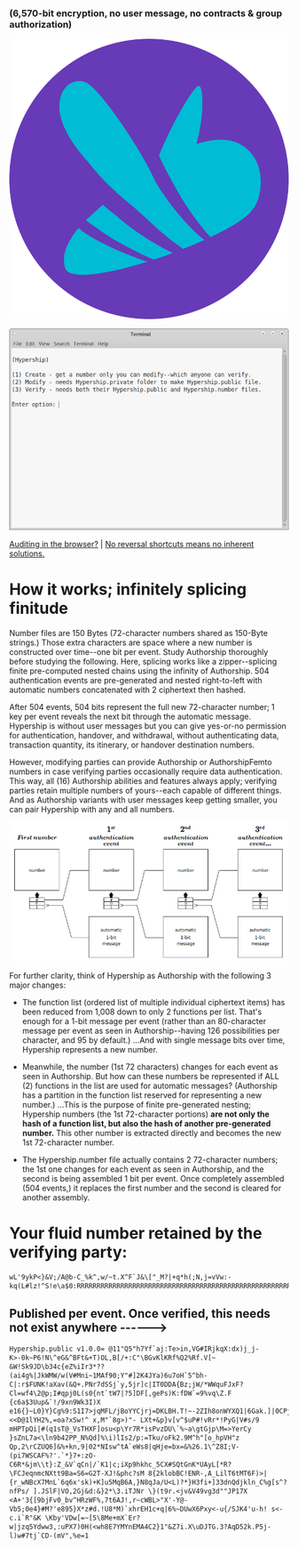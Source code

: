 <!---
Hyperspeed Authorship variant using 1.2kB disposable public files.
-->



### (6,570-bit encryption, no user message, no contracts & group authorization)

<p align="center">
  <img src="https://github.com/compromise-evident/Hypership/blob/main/Other/Hypership_icon.png">
</p>

<p align="center">
  <img src="https://github.com/compromise-evident/Hypership/blob/main/Other/Terminal.png">
</p>

[Auditing in the browser?](https://coliru.stacked-crooked.com/a/cae46690b6554465) | [No reversal shortcuts means no inherent solutions.](https://github.com/compromise-evident/Hypership/blob/main/Other/Perfect%20secrecy%20and%20P!%3DNP%20proof.pdf)



# How it works; infinitely splicing finitude

Number files are 150 Bytes (72-character numbers shared as 150-Byte strings.) Those extra characters are space where a new number is constructed over time--one bit per event. Study Authorship thoroughly before studying the following. Here, splicing works like a zipper--splicing finite pre-computed nested chains using the infinity of Authorship. 504 authentication events are pre-generated and nested right-to-left with automatic numbers concatenated with 2 ciphertext then hashed. <br/>

After 504 events, 504 bits represent the full new 72-character number; 1 key per event reveals the next bit through the automatic message. Hypership is without user messages but you can give yes-or-no permission for authentication, handover, and withdrawal, without authenticating data, transaction quantity, its itinerary, or handover destination numbers. <br/>

However, modifying parties can provide Authorship or AuthorshipFemto numbers in case verifying parties occasionally require data authentication. This way, all (16) Authorship abilities and features always apply; verifying parties retain multiple numbers of yours--each capable of different things. And as Authorship variants with user messages keep getting smaller, you can pair Hypership with any and all numbers.

<p align="center">
  <img src="https://github.com/compromise-evident/Hypership/blob/main/Other/Main%20documentation%20image.png">
</p>

For further clarity, think of Hypership as Authorship with the following 3 major changes:
* The function list (ordered list of multiple individual ciphertext items) has been reduced from 1,008 down to only 2 functions per list. That's enough for a 1-bit message per event (rather than an 80-character message per event as seen in Authorship--having 126 possibilities per character, and 95 by default.) ...And with single message bits over time, Hypership represents a new number. <br/>

* Meanwhile, the number (1st 72 characters) changes for each event as seen in Authorship. But how can these numbers be represented if ALL (2) functions in the list are used for automatic messages? (Authorship has a partition in the function list reserved for representing a new number.) ...This is the purpose of finite pre-generated nesting; Hypership numbers (the 1st 72-character portions) **are not only the hash of a function list, but also the hash of another pre-generated number.** This other number is extracted directly and becomes the new 1st 72-character number. <br/>

* The Hypership.number file actually contains 2 72-character numbers; the 1st one changes for each event as seen in Authorship, and the second is being assembled 1 bit per event. Once completely assembled (504 events,) it replaces the first number and the second is cleared for another assembly.



# Your fluid number retained by the verifying party:

```text
wL'9ykP<}&V;/A@b-C_%k^,w/~t.X^F`J&\["_M?|+q*h(;N,j=vVw:-kq(L#lz!^S!e\a$0:RRRRRRRRRRRRRRRRRRRRRRRRRRRRRRRRRRRRRRRRRRRRRRRRRRRRRRRRRRRRRRRRRRRRRRRMMMMMM
```



## Published per event. Once verified, this needs not exist anywhere ------>

```text
Hypership.public v1.0.0= @11"Q5"h7Yf`aj:Te>in,VG#IRjkqX:dx)j_j-K>-0k~P6!N\^eG&^BFt&+T)OL,B[/+:C"\BGvKlKRf%Q2%Rf.V[~ &W!Sk9JD\b34c{eZ%iIr3*??(ai4g%|JkWMW/w(V#Mni~1MAf90;Y"#]2K4JYa)6u7oH`5^bh-C|:r$FUNK!aXav(&Q+.PNr7dSSj`y,5jr]c|IT0DDA{Bz;jW/*WWquFJxF?Cl=wf4\2@p;I#qpj0L(s0{nt`tW7|?5]DF[,gePs)K:fDW`=9%vq\Z.F {c6a$3Uup&`!/9xn9Wk3I)X e16{}~L0}Y}Cg%9:S1I7>jqMFL/jBoYYCjrj=DKLBH.T!~-2ZIh8onWYXQ1|6Gak.]|0CPjIG=UHTAm7WXqe[JX,F,3ZK<N7]@<AJPElm([mkOekW])hB&<<D@1lYH2%,=oa?xSw!^ x,M"`8g>)"- LXt+&p}v[v^$uP#!vRr*!PyG|V#s/9 mHPTpQi|#(q1sT@_VsTHXF]osu<p\Yr7R*isPvzDU\`%~a\gtGjp\M=>YerCy }sZnL7a<\ln9b42PP_N%Qd]%\i)lIs2/p:=Tku/oFk2.9M^h"[o_hpVH"z Qp,2\rCZUQ6]&%+kn,9|02*NIsw^tA`eWs8|qHje=bx=&%26.1\^Z8I;V-(pi7WSCAF%?'.`*}7+:zO-C6R*&jm\\t}:Z_&V`qCn|/`K1|c;iXp9hkhc_5CX#SQtGnK*UAyL[*R?\FCJeqnmcNXtt9Ba=S6=G2T-XJ!&phc?sM 8{2klobBC!ENR-,A_LilT6tMT6F)>|{r_wNBcX7MnL`6q6x'sk)+K]u5MqB6A,}N8qJa/U<L)?*}H3fi+]33dnQdjkln_C%g[s^?nfPs/ ].JSlF|VO,2Gj&d:&}2*\3.iTJNr \}(t9r.<jv&V49vg3d""JP17X <A+'3{[9bjFv0_bv^HRzWF%,7t6AJ!,r~cWBL>"X'-Y@-Vb5;0e4}#M?'e895}X*z#d.!U8*M)`xhrEH1c+q|6%~DUwX6Pxy<-u{/SJK4'u-h! s<-c.i`R"&K \Kby'VDw[=~[5\8Me+mX`Er?w|jzq5Ydww3,:uPX7)0H(<wh8E7YMYnEMA4C2}1"&Z7i.X\uDJTG.3?AqD52k.P5j-l)w#7tj`CD-(mV",%e=1
```
